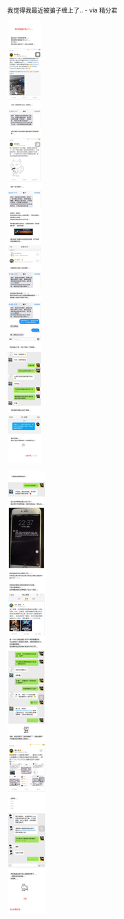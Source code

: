 我觉得我最近被骗子缠上了.. - via 精分君


![ef9cfa19f88b4265ba07d78a2cfb8694.jpg](https://raw.githubusercontent.com/wxlzmt/cdn1/master/ext/qw/groups/20007/ef9cfa19f88b4265ba07d78a2cfb8694.jpg)

![cfd38faa0f9b45b08ef034e49b7cdb72.jpg](https://raw.githubusercontent.com/wxlzmt/cdn1/master/ext/qw/groups/20007/cfd38faa0f9b45b08ef034e49b7cdb72.jpg)
